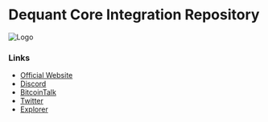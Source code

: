 Dequant Core Integration Repository
=====================================
![Logo](http://dequant.online/images/circlegradient2.png)


### Links
- [Official Website](https://dequant.online) 
- [Discord](https://discord.gg/r7bAmn6Sh7)
- [BitcoinTalk](https://bitcointalk.org/index.php?topic=5117995.60)
- [Twitter](https://twitter.com/Dequant1)
- [Explorer](https://openchains.info/coin/dequant)

